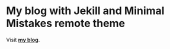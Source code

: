 # My blog with Jekill and Minimal Mistakes remote theme

Visit [**my blog**](https://seoyoungjin.github.io).